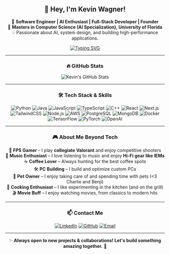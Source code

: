 <div align="center">
  
## 👋 Hey, I'm Kevin Wagner!

🚀 **Software Engineer | AI Enthusiast | Full-Stack Developer | Founder**  
📍 **Masters in Computer Science (AI Specialization), University of Florida**  
💡 Passionate about AI, system design, and building high-performance applications.  

[![Typing SVG](https://readme-typing-svg.herokuapp.com?font=Fira+Code&pause=1000&color=F7BE00&center=true&vCenter=true&width=435&lines=Software+Engineer;AI+Enthusiast;Full+Stack+Developer;Collegiate+Valorant+Player;Hi-Fi+Music+Lover;Coffee+Enthusiast)](https://git.io/typing-svg)

---

### 🔥 GitHub Stats
![Kevin's GitHub Stats](https://github-profile-summary-cards.vercel.app/api/cards/profile-details?username=KWagnerCS&theme=radical)

---

### 🛠️ Tech Stack & Skills
![Python](https://img.shields.io/badge/-Python-blue?style=flat&logo=python)
![Java](https://img.shields.io/badge/-Java-red?style=flat&logo=java)
![JavaScript](https://img.shields.io/badge/-JavaScript-yellow?style=flat&logo=javascript)
![TypeScript](https://img.shields.io/badge/-TypeScript-blue?style=flat&logo=typescript)
![C++](https://img.shields.io/badge/-C++-blue?style=flat&logo=c%2B%2B)
![React](https://img.shields.io/badge/-React.js-blue?style=flat&logo=react)
![Next.js](https://img.shields.io/badge/-Next.js-black?style=flat&logo=next.js)
![TailwindCSS](https://img.shields.io/badge/-TailwindCSS-38B2AC?style=flat&logo=tailwind-css)
![Node.js](https://img.shields.io/badge/-Node.js-green?style=flat&logo=node.js)
![AWS](https://img.shields.io/badge/-AWS-orange?style=flat&logo=amazon-aws)
![PostgreSQL](https://img.shields.io/badge/-PostgreSQL-blue?style=flat&logo=postgresql)
![MongoDB](https://img.shields.io/badge/-MongoDB-green?style=flat&logo=mongodb)
![Docker](https://img.shields.io/badge/-Docker-blue?style=flat&logo=docker)
![TensorFlow](https://img.shields.io/badge/-TensorFlow-orange?style=flat&logo=tensorflow)
![PyTorch](https://img.shields.io/badge/-PyTorch-red?style=flat&logo=pytorch)
![OpenAI](https://img.shields.io/badge/-OpenAI-black?style=flat&logo=openai)

---

### 🎮 About Me Beyond Tech

🎯 **FPS Gamer** – I play **collegiate Valorant** and enjoy competitive shooters  
🎵 **Music Enthusiast** – I love listening to music and enjoy **Hi-Fi gear like IEMs**  
☕ **Coffee Lover** – Always hunting for the best coffee spots  
🛠 **PC Building** – I build and optimize custom PCs  
🐾 **Pet Owner** – I enjoy taking care of and spending time with pets (<3 Charlie and Benji)  
🍳 **Cooking Enthusiast** – I like experimenting in the kitchen (and on the grill)  
🎬 **Movie Buff** – I enjoy watching movies, from classics to modern hits  


---

### 📫 Contact Me
[![LinkedIn](https://img.shields.io/badge/LinkedIn-KWagnerCS-blue?style=flat&logo=linkedin)](https://linkedin.com/in/KWagnerCS)
[![GitHub](https://img.shields.io/badge/GitHub-KWagnerCS-lightgrey?style=flat&logo=github)](https://github.com/KWagnerCS)
[![Email](https://img.shields.io/badge/Email-kevinwagner.cs@gmail.com-red?style=flat&logo=gmail)](mailto:kevinwagner.cs@gmail.com)

---

✨ **Always open to new projects & collaborations! Let's build something amazing together.** 🚀

</div>
